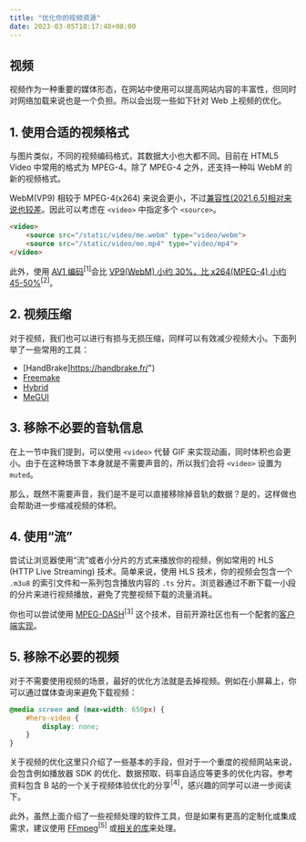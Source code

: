 ```yaml
---
title: "优化你的视频资源"
date: 2023-03-05T18:17:48+08:00
---
```


## 视频

视频作为一种重要的媒体形态，在网站中使用可以提高网站内容的丰富性，但同时对网络加载来说也是一个负担。所以会出现一些如下针对 Web 上视频的优化。

## 1. 使用合适的视频格式

与图片类似，不同的视频编码格式，其数据大小也大都不同。目前在 HTML5 Video 中常用的格式为 MPEG-4。除了 MPEG-4 之外，还支持一种叫 WebM 的新的视频格式。

WebM(VP9) 相较于 MPEG-4(x264) 来说会更小，不过[兼容性(2021.6.5)相对来说也较差](https://caniuse.com/#feat=webm)。因此可以考虑在 `<video>` 中指定多个 `<source>`。

```HTML
<video>
    <source src="/static/video/me.webm" type="video/webm">
    <source src="/static/video/me.mp4" type="video/mp4">
</video>
```

此外，使用 [AV1 编码](https://www.youtube.com/watch?v=04lXWMcwdXA)<sup>[1]</sup>会比 [VP9(WebM) 小约 30%，比 x264(MPEG-4) 小约 45-50%](https://youtu.be/reztLS3vomE?t=356)<sup>[2]</sup>。

## 2\. 视频压缩

对于视频，我们也可以进行有损与无损压缩，同样可以有效减少视频大小。下面列举了一些常用的工具：

- [HandBrake]https://handbrake.fr/")
- [Freemake](https://www.freemake.com/free_video_converter/)
- [Hybrid](http://www.selur.de/)
- [MeGUI](https://sourceforge.net/projects/megui/)

## 3. 移除不必要的音轨信息

在上一节中我们提到，可以使用 `<video>` 代替 GIF 来实现动画，同时体积也会更小。由于在这种场景下本身就是不需要声音的，所以我们会将 `<video>` 设置为 `muted`。

那么，既然不需要声音，我们是不是可以直接移除掉音轨的数据？是的，这样做也会帮助进一步缩减视频的体积。

## 4. 使用“流”

尝试让浏览器使用“流”或者小分片的方式来播放你的视频，例如常用的 HLS (HTTP Live Streaming) 技术。简单来说，使用 HLS 技术，你的视频会包含一个 `.m3u8` 的索引文件和一系列包含播放内容的 `.ts` 分片。浏览器通过不断下载一小段的分片来进行视频播放，避免了完整视频下载的流量消耗。

你也可以尝试使用 [MPEG-DASH](https://en.wikipedia.org/wiki/Dynamic_Adaptive_Streaming_over_HTTP)<sup>[3]</sup> 这个技术，目前开源社区也有一个配套的[客户端实现](https://github.com/Dash-Industry-Forum/dash.js)。

## 5. 移除不必要的视频

对于不需要使用视频的场景，最好的优化方法就是去掉视频。例如在小屏幕上，你可以通过媒体查询来避免下载视频：

```CSS
@media screen and (max-width: 650px) {
    #hero-video {
        display: none;
    }
}
```

关于视频的优化这里只介绍了一些基本的手段，但对于一个重度的视频网站来说，会包含例如播放器 SDK 的优化、数据预取、码率自适应等更多的优化内容。参考资料包含 B 站的一个关于视频体验优化的分享<sup>[4]</sup>，感兴趣的同学可以进一步阅读下。

此外，虽然上面介绍了一些视频处理的软件工具，但是如果有更高的定制化或集成需求，建议使用 [FFmpeg](https://www.ffmpeg.org/)<sup>[5]</sup> 或[相关的库](https://github.com/FFmpeg/FFmpeg#libraries)来处理。
